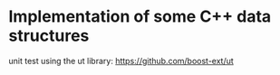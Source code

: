 
# Implementation of some C++ data structures

unit test using the ut library: https://github.com/boost-ext/ut


